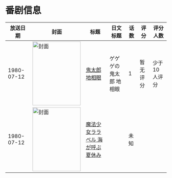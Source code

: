 # 番剧信息

|放送日期|封面|标题|日文标题|话数|评分|评分人数|
|---|---|---|---|---|---|---|
|1980-07-12|<img src="https://lain.bgm.tv/pic/cover/c/51/fd/211092_8v3c8.jpg" alt="封面" style="width:150px;height:200px;object-fit:cover;">|[鬼太郎 地相眼](https://bangumi.tv/subject/211092)|ゲゲゲの鬼太郎 地相眼|1|暂无评分|少于10人评分|
|1980-07-12|<img src="https://lain.bgm.tv/pic/cover/c/df/8e/500313_1s1iz.jpg" alt="封面" style="width:150px;height:200px;object-fit:cover;">|[魔法少女ララベル 海が呼ぶ夏休み](https://bangumi.tv/subject/500313)||未知|||
